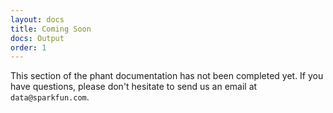 ```yaml
---
layout: docs
title: Coming Soon
docs: Output
order: 1
---
```


This section of the phant documentation has not been completed yet.  If you have questions,
please don't hesitate to send us an email at `data@sparkfun.com`.
